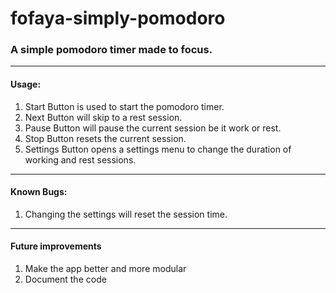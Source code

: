 # fofaya-simply-pomodoro
### A simple pomodoro timer made to focus.
---
#### Usage:
1. Start Button is used to start the pomodoro timer.
2. Next Button will skip to a rest session.
3. Pause Button will pause the current session be it work or rest.
4. Stop Button resets the current session.
5. Settings Button opens a settings menu to change the duration of working and rest sessions.

---
#### Known Bugs:
1. Changing the settings will reset the session time.

---
#### Future improvements
1. Make the app better and more modular
2. Document the code
